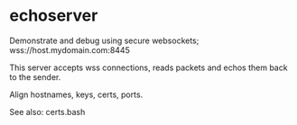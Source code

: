 # echoserver
Demonstrate and debug using secure websockets; wss://host.mydomain.com:8445

This server accepts wss connections, reads packets and echos them back to the sender.

Align hostnames, keys, certs, ports.

See also: certs.bash
